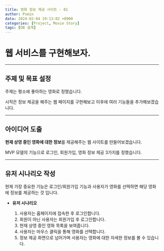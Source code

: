 ```yaml
---
title: 영화 정보 제공 사이트 - 01
author: Psmin
data: 2024-02-04 19:13:02 +0900
categories: [Project, Movie Story]
tags: [DB 설계]
---
```


# 웹 서비스를 구현해보자.

---

## 주제 및 목표 설정

주제는 평소에 좋아하는 영화로 정했습니다.

시작은 정보 제공을 해주는 웹 페이지를 구현해보고 이후에 여러 기능들을 추가해보겠습니다.

---

## 아이디어 도출

**현재 상영 중인 영화에 대한 정보**를 제공해주는 웹 사이트를 만들어보겠습니다.

MVP 모델의 기능으로 로그인, 회원가입, 영화 정보 제공 3가지를 정했습니다.

---

## 유저 시나리오 작성

현재 가장 중요한 기능은 로그인/회원가입 기능과 사용자가 영화를 선택하면 해당 영화에 정보를 제공하는 것 입니다.

- **유저 시나리오**

  1. 사용자는 홉페이지에 접속한 후 로그인합니다.
  2. 회원이 아닌 사용자는 회원가입 후 로그인합니다.
  3. 현재 상영 중인 영화 목록을 보여줍니다.
  4. 사용자는 마우스 클릭을 통해 영화를 선택합니다.
  5. 정보 제공 화면으로 넘어가며 사용자는 영화에 대한 자세한 정보를 볼 수 있습니다.
